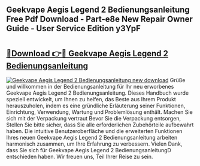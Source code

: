 ## Geekvape Aegis Legend 2 Bedienungsanleitung Free Pdf Download - Part-e8e New Repair Owner Guide - User Service Edition y3YpF

# <h2><a href="http://df2wgi.blite.top/?on=Geekvape+Aegis+Legend+2+Bedienungsanleitung">🔗Download 👉🔴 Geekvape Aegis Legend 2 Bedienungsanleitung</a></h2>

[![Geekvape Aegis Legend 2 Bedienungsanleitung new download](https://i.imgur.com/lujVjoI.png)](http://df2wgi.blite.top/?on=Geekvape+Aegis+Legend+2+Bedienungsanleitung)
Grüße und willkommen in der Bedienungsanleitung für Ihr neu erworbenes Geekvape Aegis Legend 2 Bedienungsanleitung. Dieses Handbuch wurde speziell entwickelt, um Ihnen zu helfen, das Beste aus Ihrem Produkt herauszuholen, indem es eine gründliche Erläuterung seiner Funktionen, Einrichtung, Verwendung, Wartung und Problemlösung enthält. Machen Sie sich mit der Verpackung vertraut Bevor Sie die Verpackung entsorgen, Stellen Sie bitte sicher, dass Sie alle erforderlichen Zubehörteile aufbewahrt haben. Die intuitive Benutzeroberfläche und die erweiterten Funktionen Ihres neuen Geekvape Aegis Legend 2 Bedienungsanleitung arbeiten harmonisch zusammen, um Ihre Erfahrung zu verbessern. Vielen Dank, dass Sie sich für Geekvape Aegis Legend 2 BedienungsanleitungD entschieden haben. Wir freuen uns, Teil Ihrer Reise zu sein.
